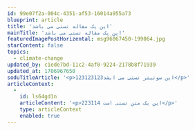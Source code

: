 ```yaml
---
id: 99e07f2a-004c-4351-af53-16014a955a73
blueprint: article
title: 'این یک مقاله تستی می باشد'
mainTitle: 'این یک مقاله تستی می باشد'
featuredImagePostHorizental: msg96067450-199064.jpg
starContent: false
topics:
  - climate-change
updated_by: c1ede7bd-11c2-4af0-9224-2178b8f71939
updated_at: 1706967650
soduTitleArticle: '<p>این سوتیتر تستی می ابشد123123123</p>'
articleContext:
  -
    id: ls64gd1n
    articleContent: '<p>این یک متن تستی است 223114</p>'
    type: articleContext
    enabled: true
---
```

